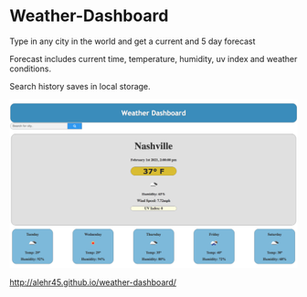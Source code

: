 # Weather-Dashboard


Type in any city in the world and get a current and 5 day forecast



Forecast includes current time, temperature, humidity, uv index and weather conditions.



Search history saves in local storage.






![Alt text](/screenshot.png?raw=true "Optional Title")

http://alehr45.github.io/weather-dashboard/
